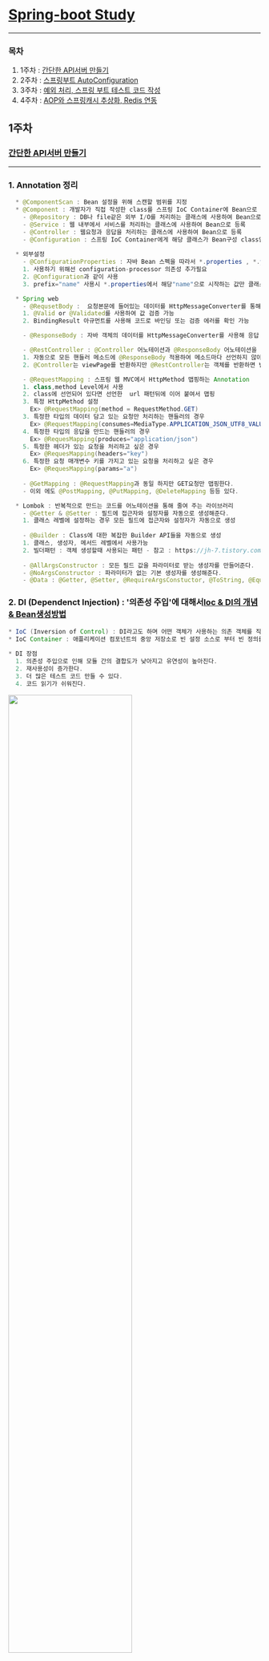  # [Spring-boot Study](https://github.com/sieunkr/spring-study-group)
---

### 목차
1. 1주차 : [간단한 API서버 만들기](https://github.com/hwangyoungjin/SpringGroupStudy#1주차)
2. 2주차 : [스프링부트 AutoConfiguration](https://github.com/hwangyoungjin/SpringGroupStudy#2주차)
3. 3주차 : [예외 처리, 스프링 부트 테스트 코드 작성](https://github.com/hwangyoungjin/SpringGroupStudy#3주차)
4. 4주차 : [AOP와 스프링캐시 추상화, Redis 연동](https://github.com/hwangyoungjin/SpringGroupStudy#4주차)

## 1주차
### [간단한 API서버 만들기](https://brunch.co.kr/@springboot/531)
---
### 1. Annotation 정리 
```java
  * @ComponentScan : Bean 설정을 위해 스캔할 범위를 지정
  * @Component : 개발자가 직접 작성한 class를 스프링 IoC Container에 Bean으로 등록하기 위한 어노테이션 
    - @Repository : DB나 file같은 외부 I/O를 처리하는 클래스에 사용하여 Bean으로 등록
    - @Service : 웹 내부에서 서비스를 처리하는 클래스에 사용하여 Bean으로 등록
    - @Controller : 웹요청과 응답을 처리하는 클래스에 사용하여 Bean으로 등록
    - @Configuration : 스프링 IoC Container에게 해당 클래스가 Bean구성 class임을 알려주는 어노테이션
        
  * 외부설정
    - @ConfigurationProperties : 자바 Bean 스펙을 따라서 *.properties , *.yml 파일에 있는 값을 해당 어노테이션 붙은 클래스에 Getter, Setter를 이용하여 필드값의 바인딩 해준다.
	1. 사용하기 위해선 configuration-processor 의존성 추가필요
	2. @Configuration과 같이 사용
	3. prefix="name" 사용시 *.properties에서 해당"name"으로 시작하는 값만 클래스 field에 바인딩 된다.

  * Spring web
    - @RequsetBody :  요청본문에 들어있는 데이터를 HttpMessageConverter를 통해 자바 객체로 받아올 때 사용
	1. @Valid or @Validated를 사용하여 값 검증 가능
	2. BindingResult 아규먼트를 사용해 코드로 바인딩 또는 검증 에러를 확인 가능

    - @ResponseBody : 자바 객체의 데이터를 HttpMessageConverter를 사용해 응답 본문 메시지로 변환하여 보낼 때 사용

    - @RestController : @Controller 어노테이션과 @ResponseBody 어노테이션을 합쳐놓은 어노테이션 
	1. 자동으로 모든 핸들러 메소드에 @ResponseBody 적용하여 메소드마다 선언하지 않아도 된다.
	2. @Controller는 viewPage를 반환하지만 @RestController는 객체를 반환하면 변환되어 바로 응답으로

    - @RequestMapping : 스프링 웹 MVC에서 HttpMethod 맵핑하는 Annotation
	1. class,method Level에서 사용
	2. class에 선언되어 있다면 선언한  url 패턴뒤에 이어 붙여서 맵핑
	3. 특정 HttpMethod 설정
	  Ex> @RequestMapping(method = RequestMethod.GET)
	3. 특정한 타입의 데이터 담고 있는 요청만 처리하는 핸들러의 경우
	  Ex> @RequestMapping(consumes=MediaType.APPLICATION_JSON_UTF8_VALUE)
	4. 특정한 타입의 응답을 만드는 핸들러의 경우
	  Ex> @RequesMapping(produces="application/json")
	5. 특정한 헤더가 있는 요청을 처리하고 싶은 경우
	  Ex> @RequesMapping(headers="key")
	6. 특정한 요청 매개변수 키를 가지고 있는 요청을 처리하고 싶은 경우
	  Ex> @RequesMapping(params="a")
	 
    - @GetMapping : @RequestMapping과 동일 하지만 GET요청만 맵핑한다.
	- 이외 에도 @PostMapping, @PutMapping, @DeleteMapping 등등 있다.

  * Lombok : 반복적으로 만드는 코드를 어노테이션을 통해 줄여 주는 라이브러리
    - @Getter & @Setter : 필드에 접근자와 설정자를 자동으로 생성해준다.
	1. 클래스 레벨에 설정하는 경우 모든 필드에 접근자와 설정자가 자동으로 생성
 
    - @Builder : Class에 대한 복잡한 Builder API들을 자동으로 생성
	1. 클래스, 생성자, 메서드 레벨에서 사용가능
	2. 빌더패턴 : 객체 생성할때 사용되는 패턴 - 참고 : https://jh-7.tistory.com/3
 
    - @AllArgsConstructor : 모든 필드 값을 파라미터로 받는 생성자를 만들어준다.
    - @NoArgsConstructor : 파라미터가 없는 기본 생성자를 생성해준다.
    - @Data : @Getter, @Setter, @RequireArgsConstuctor, @ToString, @EqualsAndHashCode를 한꺼번에 설정해준다.
```
### 2. DI (Dependenct Injection) : '의존성 주입'에 대해서[Ioc & DI의 개념 & Bean생성방법](https://brunch.co.kr/@springboot/532)
```java 
* IoC (Inversion of Control) : DI라고도 하며 어떤 객체가 사용하는 의존 객체를 직접 만들어 사용하는게 아니라 주입 받아 사용하는 방법을 말한다.
* IoC Container : 애플리케이션 컴포넌트의 중앙 저장소로 빈 설정 소스로 부터 빈 정의를 읽어들이고, 빈을 구성하고 제공한다.
	
* DI 장점
  1. 의존성 주입으로 인해 모듈 간의 결합도가 낮아지고 유연성이 높아진다.
  2. 재사용성이 증가한다.
  3. 더 많은 테스트 코드 만들 수 있다.
  4. 코드 읽기가 쉬워진다.
```
<img src="https://user-images.githubusercontent.com/60174144/104797462-8ab10280-5801-11eb-90a0-8ff3a5988eec.png" width="70%" height="70%">

```java
* 질문사항
1. ResponseMovie없이 Movie객체로 응답 받을 수 는 없는건지?
2. 아래 Logic이 맞는지
```
```java
* 환경
- 2.3.7 RELEASE
- Lombok의존성 추가 
- gradle
```

1. ### **[네이버 오픈 API 활용하기](https://developers.naver.com/docs/common/openapiguide/apilist.md#%EA%B2%80%EC%83%89)**
	- 사용 api : **검색**
	- #### **API 서버의 시스템 구성도**
	- <img src="https://user-images.githubusercontent.com/60174144/104416698-927d6680-55b7-11eb-870b-7d8be4e94696.png" width="70%" height="70%">


2. ### **API 서버 구축하기**
	```java
	[ directory 구조 ]
	* config
	  - HttpClientConfig
	  - NaverProperies
	* model
	  - Movie
	  - MovieGroup
	  - ReponseMovie
	     - Item
	* Service
	  - MovieService
	* repository
	  - MovieRepository
	* repositoryImpl
	  - MovieRepositoryImpl
	* controller
	  - SearchController
	``` 

	1. #### **restTemplate 사용**
		- RestClicent 사용하기 위해 의존성 추가
		```java
		implementation 'org.apache.httpcomponents:httpclient:4.5'
		```
		- RestTemplate @Bean 설정
		```java
		@Configuration
		public class HttpClientConfig {
		    @Bean
		    public RestTemplate restTemplate(){
		        HttpComponentsClientHttpRequestFactory factory = new HttpComponentsClientHttpRequestFactory();
		        HttpClient httpClient = HttpClientBuilder.create()
		                .setMaxConnTotal(50)
		                .setMaxConnPerRoute(10)
		                .build();
		
		        factory.setHttpClient(httpClient);
		        factory.setConnectTimeout(3000);
		        factory.setReadTimeout(5000);
		        return new RestTemplate(factory);
		    }
		}
		```

	2. #### **Active Profiles**
		- Naver OpenAPI를 호출하기 위해 필요한 정보
		- resource 안 application-sercre.properties에 추가 (**git.ignore**)
	3. #### **Config 설정**
		- naver api를 사용하기 위하여 prefix를 naver.openapi로 설정
		```java
		@Getter
		@Setter
		@Configuration
		@ConfigurationProperties(prefix = "naver.openapi") 
		//*.properties에서 앞에 naver.openapi로 시작하는 값만 가져와서 바인딩
		public class NaverProperties {
		    private String movieUrl; //application.properties에 있는 value에 해당
		    private String clientId; //application-secret.properties에 있는 value에 해당
		    private String clientSecret; //application-secret.properties에 있는 value에 해당
		}
		```

	4. #### **영화 검색 서비스 구현하기**
		- 네이버 오픈 api의 결과를 받아 바인딩할 객체 정의
		```java
		@Getter
		@Setter
		@AllArgsConstructor
		@NoArgsConstructor
		public class ResponseMovie {
		    private List<Item> items;
		
		    @Getter
		    @Setter
		    @AllArgsConstructor
		    @NoArgsConstructor			
		    public static class Item{
		        private String title;
		        private String link;
		        private String actor;
		        private String director;
		        private float userRating;
		        //TODO: 필드추가
		    }
		}

		*Lombok Annotation 인텔리제이에서 자동추가 안되는 문제
		-> 직접 import lombok.Annotation; 해줌으로써 해결
		```

		- 직접 사용할 Movie 객체 정의
		```java
		@Builder
		@Getter
		public class Movie implements Serializable {
		    private String title;
		    private String link;
		    private float userRating;
		}
		```

		- MovieRepository 인터페이스 정의
		```java
		@Repository
		public interface MovieRepository {
		    List<Movie> findByQuery(String query);
		}
		```

		- MovieRepository 구현 : MovieRepositoryImpl
		```java

		* never open api를 통해 데이터 가져오는 부분 
		* restTamplate의 경우 map 또는 사용자가 정의한 class 등 다양한 형태로 데이터를 바로 파싱해서 받는다
		* RestTemplate Method :  exchange 
		  - HttpMethod : Any
		  - 설명 : 헤더세팅해서 HttpMethod 요청 보내고 HttpMessageConverter를 통해         
		          인자로 넘긴 Object타입으로 json 데이터 변환해서 ResponseEntitiy로 받는다.
		  - Parameter
		     1. url
		     2. HttpMethod
		     3. HttpEntity (requestEntity)
		     4. Object (Class responseType)

		@Component
		public class MovieRepositoryImpl implements MovieRepository {
		    @Autowired
		    private RestTemplate restTemplate;
		    @Autowired
		    private NaverProperties naverProperties;
		    @Override
		    public List<Movie> findByQuery(String query) {
		        HttpHeaders httpHeaders = new HttpHeaders();
		        httpHeaders.add("X-Naver-Client-Id",naverProperties.getClientId());
		        httpHeaders.add("X-Naver-Client-Secret",naverProperties.getClientSecret());
		
		        String url = naverProperties.getMovieUrl()+"?query=" + query;
		        
		        return restTemplate.exchange(url, HttpMethod.GET, new HttpEntity<>(httpHeaders), ResponseMovie.class)
		                .getBody() // 응답 본문
		                .getItems()
		                .stream()
		                .map(m->Movie.builder() // Movie객체에 담는다.
		                    .title(m.getTitle())
		                    .link(m.getLink())
		                    .userRating(m.getUserRating())
		                    .build())
		                .collect(Collectors.toList());
		    }
		}
		```		

		- MovieService에서 Repository 통해 가져온 데이터 응용
		```java
		@Service
		public class MovieService {
		
		    @Autowired
		    MovieRepository movieRepository;
		
		    public List<Movie> search(final String query){
		        return movieRepository.findByQuery(query);
		    }
		}
		```

		- SearchController 정의
		```java
		@RestController
		@RequestMapping("/api/v1/search")
		public class SearchController {
		    @Autowired
		    private MovieService movieService;
		
		    @GetMapping("/movies")
		    public List<Movie> getMoviesByQuery (@RequestParam(name = "q") String query){
		         return movieService.search(query);
		    }
		}
		```

		- WebBrower에서 JSON 데이터형식 응답 확인
		- <img src="https://user-images.githubusercontent.com/60174144/104403195-5805d080-559b-11eb-8362-0a34f8b7e4b1.png" width="70%" height="70%">

		- 평점순으로 정렬하기 위해 [NAVER 스펙 확인](https://developers.naver.com/docs/search/movie/)
			- 평점 순 정렬기능 제공X

	5. #### **영화 검색 서비스 평점 순 정렬 기능 추가**
		- MovieGroup model 추가 해서 정렬기능 만들기
		```java
		public class MovieGroup {
		    private final List<Movie> list;
		    public MovieGroup(final List<Movie> list){
		        this.list=list;
		    }
		
		    public List<Movie> getList() {
		        return list;
		    }
		
		    public List<Movie> getListOrderRating(){
		        return list.stream().filter(b->!((Float)b.getUserRating()).equals(0.0f))
		                .sorted((a,b)->b.getUserRating() > a.getUserRating() ? 1:-1)
		                .collect(Collectors.toList());
		    }
		}
		```
		- MovieService 수정
		```java
		public List<Movie> search(final String query){
		  MovieGroup movieGroup = new MovieGroup(movieRepository.findByQuery(query));
		  return movieGroup.getListOrderRating();
		}
		```
		- <img src="https://user-images.githubusercontent.com/60174144/104404088-386fa780-559d-11eb-9ba3-220deb1ce049.png" width="70%" height="70%">
	
	6. #### **영화 데이터 전부 가져올 수 있도록 필드 추가**
		- Movie, ResponseMovie의 item의 필드 추가
		```java
		@Builder
		@Getter
		public class Movie implements Serializable {
		    private String title;
		    private String link;
		    private float userRating;
		    private String image;
		    private String pubDate;
		    private String actor;
		    private String director;
		    //titile, link, userRating, image, pubDate, actor, director
		}
		****************
		public class ResponseMovie {
		    private List<Item> items;

		    @Getter
		    @Setter
		    @AllArgsConstructor
		    @NoArgsConstructor
		    public static class Item{
		        //titile, link, userRating, image, pubDate, actor, director
		        private String title;
		        private String link;
		        private float userRating;
		        private String image;
		        private String pubDate;
		        private String actor;
		        private String director;
		        //TODO: 필드추가
		    }
		}
		```
		- <img src="https://user-images.githubusercontent.com/60174144/104413722-2fd59c00-55b2-11eb-9144-857fec57f751.png" width="70%" height="70%">

## 2주차
### [스프링부트 AutoConfiguration](https://brunch.co.kr/@springboot/533)
---
1. ### 스프링 AutoConfiguration                                  
	1. #### 스프링부트 @SpringBootApplication
	```java
	@SpringBootApplication에는 3가지 Annotation이 포함되어 있다.
	  - @EnableAutoConfiguration : 스프링부트의 AutoConfiguration을 사용하겠다는 어노테이션
	  - @SpringBootConfiguration : 스프링부트에서 @Configuration을 대체하는 스프링부트 필수 어노테이션
	  - @ComponentScan : 해당 어노테이션 이하 파일에서 등록할 Bean 스캔

	* 참고 Annotation
	1. @Conditional : 스프링IoC컨테이너에 조건부로 Bean등록하는 역할 가능하다.
	  - @ConditionOnClass(*.class) : classpath에 해당(*)클래스가 존재하면 Bean등록 (즉, 의존성으로 들어와 있다면 해당 로직 수행된다.)
	  - @ConditionOnMissingClass(*.class) : 해당(*)클래스가 없다면 Bean등록
	  - @ConditionOnBean(*.class) : 해당 Bean(*)이 존재하면 Bean으로 등록
	  - @ConditionOnMissingBean(*.class) : 해당(*)Bean이 없다면 Bean등록
	```
	2. #### @EnableAutoConfiguration의 역할
	```java
	스프링부트에서 Bean을 읽을 때 2단계로 읽혀진다
	1단계. @ComponentScan ()
	2단계. @EnableAutoConfiguration
	
	* @EableAutoConfiguration은
	External Library인 org.springframework.boot.autoconfigure.EnableAutoConfiguration 의
	spring.factoriese에 있는 항목(class)들을 Scan 후 Bean으로 등록하여 자동설정
	```
	3. #### 자동설정을 application.properties를 통해 커스터마이징하기
	```java
	1. @EableAutoConfiguration이 등록한 자동설정의 Bean을 사용할때
	2. 대부분의 Bean Class는 등록된 properties(class)를 읽어온다 
	3. properties(class)에는 @ConfigurationProperties를 사용하여 prefix가 정해져있다.
	4. 따라서 application.properties를 활용하여 코드에 큰 수정없이 prefix값으로 커스터마이징 가능  
	```
2. ### 과제
	1. #### 임베디드 톰캣의 쓰레드 풀 사이즈 변경
		```java
		server.tomcat.threads.max=200 // application.properties에서 변경
		```
	2. #### naver open API를 통해 쇼핑 검색서비스 추가하기
		- [Naver 쇼핑 API 정보](https://developers.naver.com/docs/search/shopping/)
		- PostMan으로 헤더에 인증값 넣고 naver open api 요청보내서 응답 결과 확인해보기
		- <img src="https://user-images.githubusercontent.com/60174144/105951107-e3f71c80-60b2-11eb-9018-0be15eff6527.png" width="50%" height="50%">
		
		1. ##### application.properties에 json형식의 요청 url 추가
		```java
		naver.openapi.shopUrl=https://openapi.naver.com/v1/search/shop.json
		```

		2. ##### NaverProperties에 shopUrl 추가
		```java
		Getter
		@Setter
		@Configuration
		@ConfigurationProperties(prefix = "naver.openapi")
		public class NaverProperties {
		    private String movieUrl;
		    private String shopUrl;
		    private String clientId;
		    private String clientSecret;
		}
		```

		3. ##### 네이버 오픈 api의 Shop 결과를 받아 바인딩할 ResponseShop 객체 정의
		```java
		@Getter
		@Setter
		@AllArgsConstructor
		@NoArgsConstructor
		public class ResponseShop {
		    private List<Item> items;
		
		    @Getter
		    @Setter
		    @AllArgsConstructor
		    @NoArgsConstructor
		    public static class Item{
		        private String title;
		        private String link;
		        private String image;
		        private Long iprice; //최저가
		        private Long hprice; //최고가
		        private Long productId; //상품 id
		    }
		}
		```

		4. ##### 서버에서 활용할 Shop model 만들기
		```java
		@Builder
		@Getter
		@Setter
		public class Shop {
		    private String title;
		    private String link;
		    private String image;
		    private Long iprice; //최저가
		    private Long hprice; //최고가
		    private Long productId; //상품 id
		}
		``` 

		5. ##### ShopRepository 추가
		```java
		@Repository
		public interface ShopRepository {
		    List<Shop> findByQuery(String query);
		}
		```
		
		6. ##### ShopRepository 구현 : ShopRepositoryImpl
		```java
		@Component
		public class ShopRepositoryImpl implements ShopRepository {
		
		    @Autowired
		    RestTemplate restTemplate;
		
		    @Autowired
		    NaverProperties naverProperties;
		
		    @Override
		    public List<Shop> findByQuery(String query) {
		        HttpHeaders httpHeaders = new HttpHeaders();
		        httpHeaders.add("X-Naver-Client-Id",naverProperties.getClientId());
		        httpHeaders.add("X-Naver-Client-Secret",naverProperties.getClientSecret());
		
		        String url = naverProperties.getShopUrl()+"?query="+query;
		        return restTemplate.exchange(url, HttpMethod.GET,new HttpEntity<>(httpHeaders), ResponseShop.class)
		                .getBody() //ResponseShop 객체로 요청 결과 (응답) 바인딩됨
		                .getItems()//ResponseShop의 item
		                .stream()
		                .map(m->Shop.builder() //item의 데이터를 Shop 객체로 바인딩하기
		                .title(m.getTitle())
		                .link(m.getLink())
		                .image(m.getImage())
		                .iprice(m.getIprice())
		                .hprice(m.getHprice())
		                .productId(m.getProductId())
		                .build())
		                .collect(Collectors.toList()); //List<Shop> 으로 return
		    }
		}
		```

		7. ##### Repository를 통해 가져온 데이터 활용할 ShopService 구현
		```java
		@Service
		public class ShopService {
		    @Autowired
		    ShopRepository shopRepository;
		    public List<Shop> search(final String query){
		        return shopRepository.findByQuery(query);
		    }
		}
		```
		8. ##### 기존 SearchController에 응답 받을 shop url 추가
		```java
		@GetMapping("/shops")
		public List<Shop> getShopsByQuery(@RequestParam(name = "s") String query){
		    return shopService.search(query);
		}
		```
		
		9. ##### **http://localhost:8080/api/v1/search/shops?s=바지**로 결과 확인
		- <img src="https://user-images.githubusercontent.com/60174144/105951229-0c7f1680-60b3-11eb-88c4-2b2e2e6a7a50.png" width="50%" height="50%">

		10. ##### 최저가로 정렬되어 출력되로록 코드 수정
			```java
			- 최저가 출력 변수 lprice인데 iprice으로 실행되어 null 값 나오고 이었음
			- 해결
			```
			1. Shop model 코드 추가
			```java
			@Builder
			@Getter
			@Setter
			public class Shop implements Comparable<Shop> {
			    private String title;
			    private String link;
			    private String image;
			    private Long lprice; //최저가
			    private Long hprice; //최고가
			    private Long productId; //상품 id
    
			    //기준정렬 만들기 - 최저가 오름차순
			    @Override
			    public int compareTo(Shop o) {
			        return this.lprice > o.lprice ? 1 : -1;
			    }
			```
			2. ShopService 코드 추가
			```java
			    //이름정렬
			    public List<Shop> getOrderName(String query){
			        List<Shop> shops = shopRepository.findByQuery(query);
			        return shops.stream().filter(a->!a.getLprice().equals(0)).sorted().collect(Collectors.toList());
			    }
			```
			3. SearchController 코드 수정
			```java
			    @GetMapping("/shops")
			    public List<Shop> getShopsByQuery(@RequestParam(name = "s") String query){
			        //return shopService.search(query);
			        //이름정렬
			        return shopService.getOrderName(query);
			    }
			```
			4. 결과
			- <img src="https://user-images.githubusercontent.com/60174144/106151206-74bb1e80-61bf-11eb-86a8-50bfea8e3ebd.png" width="50%" height="50%">

3. ### 2주차 PR요청 완료

## 3주차
### [예외 처리, 스프링 부트 테스트 코드 작성하기](https://brunch.co.kr/@springboot/538)
---
1. ### 스프링 테스트 [단위 테스트 vs 통합 테스트]
	0. ### 순서
		- 시작은 test 의존성추가
		```java
		spring-boot-starter-test
		scope는 test
		```
		- Test 코드 순서
		```java
		1. given : 테스트 준비 : 어떤 상황을 준다
		2. when : 테스트 시작 : 어떤 일을 발생시킨다
		3, then : 테스트 단언 : 결과가 맞는지 check (assert 이용)
		```
	1. #### 단위테스트 [아직 완벽히 이해x]
		1. ##### 단위테스트의 5가지 원칙
		```java
		F - Fast ( 테스트 코드를 실행하는 일은 오래 걸리면 안된다.)
		I - Indenpendent ( 독립적으로 실행이 되어야 한다)
		R - Repeatable ( 반복 가능해야 한다)
		S - Self Validating ( 메뉴얼 없이 테스트 코드만 실행해도 성공, 실패 여부를 알 수 있어야 한다.)
		T - Timely ( 바로 사용 가능해야 한다. )
		```
	2. #### 통합테스트
		1. @SpringBootTest
		```java
		- 해당 어노테이션에 의해 ComponentScan이 동작하여 모든 어플리케이션의 Bean을 등록
		- 애플리케이션 실행하는 것과 같게 동작
		```
		2. @SpringBootTest(MovieService.class)
		```java
		- MovieService만 필요한 테스트 이므로 해당 클래스와 관련된 Bean만 스프링 컨테이너에 등록된다.
		- 불필요한 bean등록을 피해 테스트 속도를 높힌다.
		```
		3. @MockBean
		```java
		- 임시객체인 Mock객체를 편하게 사용할 수 있도록 제공
		- ApplicationContext 에 들어있는 Bean을 해당 Mock 객체로 교체한다.
		- 모든 @Test마다 자동으로 리셋된다
		```
		4. **Mockito, BDDMockito 공부 필요**
		5. Test Code
		```java
		@SpringBootTest(classes = MovieService.class)
		class MovieServiceTest {

		    @Autowired
		    private MovieService movieService;

		    @MockBean
		    private MovieRepository movieRepository;

		    @DisplayName("평점 순으로 정렬되는지 검사")
		    @Test
		    void shouldSortedInOrderOfGrade(){
		        //given
		        String query = "테스트";
		        String expectedTopRankingMovieTitle = "평점1위";
		        given(movieRepository.findByQuery(anyString())).willReturn(this.getStubMovies());
		
		        //when
		        List<Movie> movies = movieService.search(query);
		
		        //then
		        Assertions.assertEquals(movies.stream().findFirst().get().getTitle(),expectedTopRankingMovieTitle);
		    }
		
		    List<Movie> getStubMovies(){
		        return Arrays.asList(
		                Movie.builder().title("평점0").link("http://test").userRating(0.0f).build(),
		                Movie.builder().title("평점2위").link("http://test").userRating(9.3f).build(),
		                Movie.builder().title("평점3위").link("http://test").userRating(8.7f).build(),
		                Movie.builder().title("평점1위").link("http://test").userRating(9.7f).build()
		                );
		    }
		}
		```
	
2. ### 과제
	1. #### 영화 검색 서비스 캐싱 역할 만들기
		```java
		1. 사용자에 의한 키워드 검색 시 네이버 Open API 영화 검색 결과를 애플리케이션 내부에 정의한 자료구조로 저장해 놓기
		  - Map을 사용해서 key에는 검색어, Value에는 검색 결과를 저장
		2. 사용자에 의한 키워드 검색 시 특정 키워드에 해당하는 데이터가 자료구조에 이미 저장되어 있다면, 네이버 오픈 API를 호출하지 않고,
		저장된(캐싱된) 데이터를 사용하도록 없으면 네이버 Open API 호출
		3. 관리자에 의한 캐시 데이터를 강제로 업데이트(갱신)하는 RestController API 만들기
		  - RestAPI의 갱신해주는 API를 호출하면, 네이버 오픈 API를 호출 후 캐시에 저장
		```

		1. ##### MovieService 코드 수정
		```java
		@Service
		public class MovieService {

		    //캐싱용으로 사용 할 자료구조
		    static HashMap<String, List<Movie>> hm = new HashMap<>();
		
		    @Autowired
		    MovieRepository movieRepository;
		
		    public MovieService(MovieRepository movieRepository){
		        this.movieRepository = movieRepository;
		    }

		    public List<Movie> search(final String query){
		        List<Movie> movies = null;
		        if(hm.containsKey(query)){ // 자료구조에 있는지 검색
		            //있다면 받아오기
		            movies = hm.get(query);
		            //System.out.println(query+"결과 캐시에서 가져옴");
		        }
		        else{ //없으면 네이버 Open API 호출
		            MovieGroup movieGroup = new MovieGroup(movieRepository.findByQuery(query));
		            movies = movieGroup.getListOrderRating();
		            hm.put(query,movies);
		            //System.out.println(query+"결과 네이버 OpenAPI 에서 가져옴");
		        }
		        return movies;
		    }
		```
		2. ##### 관리자 요청받을 컨트롤러 생성
		| Methods | Urls | Actions |
		|---|:---:|:---:|
		| GET | /cache/movies/{query} | query에 해당하는 영화 캐시 데이터 Update 후 데이터 반환 |
		```java		
		@RestController
		@RequestMapping("/cache")
		public class CacheAPIController {
		
		    @Autowired
		    MovieService movieService;

		    //url 패턴으로 받기		
		    @GetMapping("/movies/{query}")
		    public List<Movie> movieDataUpdate(@PathVariable String query){
		        return movieService.cacheUpdate(query);
		    }
		}
		```
		3. ##### MovieService에 관리자 Update 내용 추가
		```java
		    //관리자 강제 Update용
		    public List<Movie> cacheUpdate(final String query) {
		        MovieGroup movieGroup = new MovieGroup(movieRepository.findByQuery(query));
		        List<Movie> movies = movieGroup.getListOrderRating();
		        hm.put(query, movies);
		        //System.out.println(query+" 결과 Update");
		        return movies;
		    }
		```
		
## 4주차
### AOP와 스프링캐시 추상화, Redis 연동 
---
1. ### [AOP](https://brunch.co.kr/@springboot/542)
	```java
	* AOP(Aspect-Oriented Programming)란
	 - OOP를 보완하는 수단으로, 흩어진 Aspect를 모듈화 할 수 있는 프로그래밍 기법
	 - 공통된 기능을 재사용하는 기법이다.
	 - 스프링프레임워크의 (@RestController 등등의) 어노테이션 자체가 AOP 프레임워크이다.
	
	* AOP의 장점
	 1. 어플리케이션 전체에 흩어진 공통기능 (Crosscutting Concerns)이 하나의 장소에서 관리 된다는 점
	 2. 다른 서비스 모듈들이 본인의 목적에만 충실하고  그 외 사항들은 신경쓰지 않아도 된다는 점 

	* AOP 주요개념 용어 (Spring에서만 사용되는것이 아닌 AOP 프레임워크 전체에서 사용되는 공용어)
	 1. 타겟(Target)
	    - 부가기능을 부여할 대상

	 2. Aspect
	    - 포인트컷과 어드바이스의 결합이다
	    - 객체지향 모듈이 Object라 불리는 것과 같이 부가기능 모듈을 Aspect라고 부른다
  
	 3. 어드바이스(Advice)
	    - 실질적으로 부가기능을 담은 구현체
	    - 횡단 관심에 해당하는 공통 기능의 코드, 독립된 클래스의 메소드로 작성한다
	    - 타겟 object에 종속되지 않아 순수하게 부가 기능에만 집중
	    - Aspect가 무엇을, 언제 할지를 정의
	    - 어드바이스 정의는 동작시점을 기준으로 5가지 있다.
	        1) 메소드 실행 전 @Before 
	        2) 메소드 실행 후 @After
	        3) 메소드 정상적으로 실행 된 후 @AfterReturning
	        4) 메소드 예외가 발생한 경우 @AfterThrowing 
	        5) 메소드 호출 이전, 이후, 예외발생등 모든 시점에서 동작 @Around

	4. PointCut
	   - 부가기능이 적용될 대상(메소드)를 선정하는 방법
	   - Advice를 적용할 JoinPoint를 선별하는 기능을 정의한 모듈을 말한다
	   - PointCut 정의는 @Around안에서 정의하며
	     표현식으로는 execution, @annotation, bean 3가지가 있다.
	   - ||, &&, ! 을 사용하여 포인트컷 조합 가능하다.

	5. JoinPoint
	  - 클라이언트가 호출하는 모든 비즈니스 메소드, 조인포인트 중에서 포인트컷되기 때문에 
	    포인트컷의 후보로 생각할 수 있다.
	  - 다른 AOP 프레임워크와 달리 spring에서는 메소드 조인포인트만 제공

	6. Proxy
	  - Target을 감싸서 Target의 요청을 대신 받아주는 Wrapping Object
	  - 클라이언트에서 타겟을 호출하게 되면 타겟이 아닌 타겟을 감싸고 있는 프록시가 호출되어, 
	    타겟 메소드 실행전에 선처리, 타겟 메소드 실행 후, 후처리를 실행시키도록 구성
	
	* 스프링 AOP
	 - 프록시 기반의 AOP 구현체
	 - 스프링 빈에만 AOP 적용가능
	 - 스프링 IoC와 연동하여 엔터프라이즈 애플리케이션에서 가장 흔한 문제에 대한 해결책을 제공하는것이 목적
	 
	* 애노테이션으로 포인트컷 정의해서 AOP 사용하기
	 step 0. AOP의존성 추가
	 step 1. 애노테이션 A 정의 (@Target, @Retention 사용)
	 step 2. Aspect class (@Component, @Aspect 붙여서 정의) 만들고 메서드에 @Around(@annotation으로 포인트컷정의)를 통해 어드바이스 정의
	 step 3. 함수에 해당 A 어노테이션 사용
	 
	```
	
	1. #### 메서드의 수행시간을 계산하는 간단한 AOP 구현하기
		0. ##### 의존성 추가
		```java
		org.springframwork.boot:spring-boot-starter-aop
		```
		1. ##### Step1 애노테이션 정의
		```java
		@Retention(RetentionPolicy.RUNTIME)
		@Target(ElementType.METHOD)
		public @interface PerformanceTimeRecord {
		}
		```
		2. ##### Step2 Aspect class 정의
		```java
		@Slf4j
		@Aspect
		@Component
		public class RecodeAspectProvider {
		
		    //PointCut = @Around에 정의한 애노테이션을 사용한 메소드에만 해당 코드가
		    // 메소드 수행 전처리 후처리 사용된다
		    @Around("@annotation(com.example.demo.provider.timePerformanceTimeRecord)")
		    public Object logExcutionTime(ProceedingJoinPoint joinPoint) throws Throwable {
		        System.out.println("time 체크 시작");
		        long start = System.currentTimeMillis();

		        //가장 중요한 구문으로 실제 애노테이션이 붙은 메소드의 내용이 실행된다.
		        Object proceed = joinPoint.proceed();

		        long executionTime = System.currentTimeMillis() - start;
		        System.out.println("결과 시간 = " + executionTime);

		        //@Slf4j로 log 사용
		        log.info(joinPoint.getSignature()+ "executed in "+ executionTime + "ms");

		        //반드시 proceed의 결과를 return 해주어야 한다.
		        return proceed;
		    }
		}
		```
		3. ##### Step3 Service단 함수에 정의한 애노테이션 사용
		```java
		@Service
		public class MovieService {

		    @PerformanceTimeRecord
		    public void aopTest(){
		        System.out.println("AOP Test");
		    }
		}
		```
		4. ##### 결과
		- <img src="https://user-images.githubusercontent.com/60174144/106862344-564aab00-670a-11eb-9e47-af0c967ca8ca.png" width="50%" height="50%">


2. ### AOP를 이용한 영화, 쇼핑 검색 데이터 캐싱 직접 구현하기
	1. #### Concern	
		- <img src="https://user-images.githubusercontent.com/60174144/107015991-bdd32a00-67e0-11eb-8d5b-1105e5a08757.png" width="50%" height="50%">

	2. #### ConcurrentMap을 사용하여 메모리기반 저장소 cache와 CacheManager 구현하기(커스텀)
		- <img src="https://user-images.githubusercontent.com/60174144/107031618-d0a42980-67f5-11eb-8ca1-0efdd6dd4c68.png" width="50%" height="50%">		
	
	3. #### Aspect에서 CustomCacheManager 사용하여 구현
		1. 애노테이션 정의
		```java
		@Retention(RetentionPolicy.RUNTIME)
		@Target(ElementType.METHOD)
		public @interface LookAsideCaching {
		     String value(); //cacheName
		     String key() default "NONE"; //cacheKey
		}
		```		
		2. [Aspect 정의 - 코드참조](https://github.com/hwangyoungjin/SpringGroupStudy/blob/main/src/main/java/com/example/demo/provider/cache/CachingAspectProvider.java)
			- <img src="https://user-images.githubusercontent.com/60174144/107031800-22e54a80-67f6-11eb-9d4c-931255349f18.png" width="50%" height="50%">
			- [joinPoint 메소드 사용참조](https://codedragon.tistory.com/9013)
		3. Service에 애노테이션 사용
		```java
		    //value는 cacheName 
		    @LookAsideCaching(value = "cache::search-movies",key = "query")
		    public List<Movie> search(final String query){
		        MovieGroup movieGroup = new MovieGroup(movieRepository.findByQuery(query));
		        return movieGroup.getListOrderRating();
		    }
		```
	4. #### PSA(Portable Service Abstraction)
		- <img src="https://user-images.githubusercontent.com/60174144/107018896-5b7c2880-67e4-11eb-9687-8f10fdfa4a62.png" width="50%" height="50%">
		

3. ### [스프링에서 제공하는 캐시 추상화](https://brunch.co.kr/@springboot/543)
	1. #### 스프링에서 제공하는 캐시 스프링부트에서 사용하기
		1. ##### Step1. spring-boot-starter-cache 의존성 추가
		```java
		org.springframwork.boot:spring-boot-starter-cache

		* 의존성 추가시
		 1. CacheManager를 빈으로 등록 ()
		 2. Redis, EhCache등 에서 지원하는 캐시 라이브러리를 사용하지 않는경우 
		    ConcurrentMapCacheManager를 제공하며 
		    저장소로는 메모리를 기반으로 하여 ConcurrentHashMap를 사용
		 3. ConcurrentMapCacheManager가 빈으로 등록된다. 
		* 의존성 추가 후 Redis 의존성 까지 있는경우
		 1. RedisCacheManager를 빈으로 등록
		
	
		```
		2. ##### Step2. 캐시 기능을 사용하고 싶은 프로젝트에 @EnableCaching 추가
		```java
		@SpringBootApplication
		@EnableCaching
		public class DemoApplication {
		    public static void main(String[] args) {
		        SpringApplication.run(DemoApplication.class, args);
		    }
		}
		```
		3. ##### Step3. @Cacheable, @CacheEvict
		```java
		* 캐시하고 싶은 메서드에 @Cacheable 
		* 캐시를 제거하고자하는 메서드에는 @CacheEvict를 쓴다. => 보통 remove나 delete 함수에 사용

		@Service
		public class MovieService {

		    @Autowired
		    MovieRepository movieRepository;

		    public MovieService(MovieRepository movieRepository){
		        this.movieRepository = movieRepository;
		    }

		    @Cacheable(value = "cache::movies::query") //cache::movies::query + 파라미터query값으로 key값 생성된다.
		    public List<Movie> search(final String query){
		        MovieGroup movieGroup = new MovieGroup(movieRepository.findByQuery(query));
		        return movieGroup.getListOrderRating();
		    }
		```

		
4. ### Redis 연동
	1. #### 의존성 추가하여 Redis 사용하기
	```java
	implementation 'org.springframework.boot:spring-boot-starter-data-redis'

	* 주로 캐시, 메시지브로커, 키-벨류 스토어등으로 사용

	* redis 사용의 장점
	 1) ConcurrentMapCacheManager의 단점인 휘발성 메모리를 해결
	 2) 서버간의 데이터 불일치 해결
	 3) 스케일업 환경으로 애플리케이션의 메모리가 부족해지는 현상 해결

	* Redis 연동시
	 1) 스프링 데이터 Redis에는 RedisCacheManager를 제공
	 2) RedisCacheManager는 RedisTemplate를 통해 Redis 서버를 가지고 동작

	* Redis 주요 커맨드
	 - keys * : 모든 key를 검색
	 - get "key값" : key값에 해당하는 value를 검색

	* 도커에서 Redis 실행시
	 - docker run -p 6379:6379 --name redis_boot -d redis
	 - docker exec -i -t redis_boot redid-cil

	* redis포트가 6379라면 스프링 부트에서 따로 포트 설정 할 필요X
	 - 포트번호가 6379가 아니고 3030이라면 application.properties 파일에 포트 설정
	    # Redis Setting
	    spring.cache.type=redis
	    spring.redis.host=localhost
	    spring.redis.port=3030
	```
	2. #### 프로젝트에 의존성만 추가하여 redis 적용
	- <img src="https://user-images.githubusercontent.com/60174144/107064711-32c55480-681f-11eb-8c04-2f00ac1a2096.png" width="50%" height="50%">
			